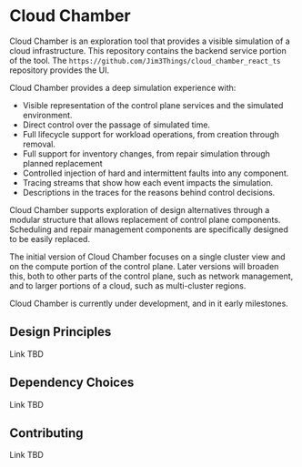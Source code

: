 # Cloud Chamber

Cloud Chamber is an exploration tool that provides a visible simulation of a cloud infrastructure.  This repository
contains the backend service portion of the tool.  The `https://github.com/Jim3Things/cloud_chamber_react_ts` repository
provides the UI.

Cloud Chamber provides a deep simulation experience with:

- Visible representation of the control plane services and the simulated environment.
- Direct control over the passage of simulated time.
- Full lifecycle support for workload operations, from creation through removal.
- Full support for inventory changes, from repair simulation through planned replacement
- Controlled injection of hard and intermittent faults into any component.
- Tracing streams that show how each event impacts the simulation.
- Descriptions in the traces for the reasons behind control decisions.

Cloud Chamber supports exploration of design alternatives through a modular structure that allows replacement of
control plane components.  Scheduling and repair management components are specifically designed to be easily
replaced.

The initial version of Cloud Chamber focuses on a single cluster view and on the compute portion of the control plane.
Later versions will broaden this, both to other parts of the control plane, such as network management, and to
larger portions of a cloud, such as multi-cluster regions.

Cloud Chamber is currently under development, and in it early milestones.


## Design Principles

Link TBD

## Dependency Choices

Link TBD

## Contributing

Link TBD
